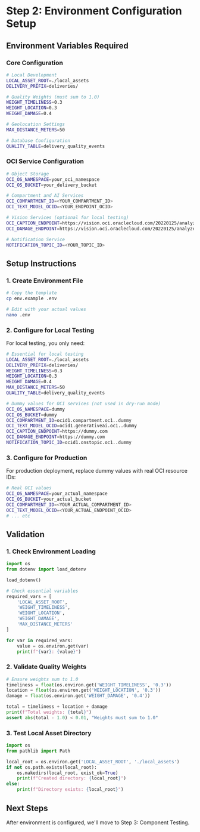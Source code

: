 # Step 2: Environment Configuration Setup

## Environment Variables Required

### Core Configuration
```bash
# Local Development
LOCAL_ASSET_ROOT=./local_assets
DELIVERY_PREFIX=deliveries/

# Quality Weights (must sum to 1.0)
WEIGHT_TIMELINESS=0.3
WEIGHT_LOCATION=0.3
WEIGHT_DAMAGE=0.4

# Geolocation Settings
MAX_DISTANCE_METERS=50

# Database Configuration
QUALITY_TABLE=delivery_quality_events
```

### OCI Service Configuration
```bash
# Object Storage
OCI_OS_NAMESPACE=your_oci_namespace
OCI_OS_BUCKET=your_delivery_bucket

# Compartment and AI Services
OCI_COMPARTMENT_ID=<YOUR_COMPARTMENT_ID>
OCI_TEXT_MODEL_OCID=<YOUR_ENDPOINT_OCID>

# Vision Services (optional for local testing)
OCI_CAPTION_ENDPOINT=https://vision.oci.oraclecloud.com/20220125/analyzeImage
OCI_DAMAGE_ENDPOINT=https://vision.oci.oraclecloud.com/20220125/analyzeImage

# Notification Service
NOTIFICATION_TOPIC_ID=<YOUR_TOPIC_ID>
```

## Setup Instructions

### 1. Create Environment File
```bash
# Copy the template
cp env.example .env

# Edit with your actual values
nano .env
```

### 2. Configure for Local Testing
For local testing, you only need:
```bash
# Essential for local testing
LOCAL_ASSET_ROOT=./local_assets
DELIVERY_PREFIX=deliveries/
WEIGHT_TIMELINESS=0.3
WEIGHT_LOCATION=0.3
WEIGHT_DAMAGE=0.4
MAX_DISTANCE_METERS=50
QUALITY_TABLE=delivery_quality_events

# Dummy values for OCI services (not used in dry-run mode)
OCI_OS_NAMESPACE=dummy
OCI_OS_BUCKET=dummy
OCI_COMPARTMENT_ID=ocid1.compartment.oc1..dummy
OCI_TEXT_MODEL_OCID=ocid1.generativeai.oc1..dummy
OCI_CAPTION_ENDPOINT=https://dummy.com
OCI_DAMAGE_ENDPOINT=https://dummy.com
NOTIFICATION_TOPIC_ID=ocid1.onstopic.oc1..dummy
```

### 3. Configure for Production
For production deployment, replace dummy values with real OCI resource IDs:
```bash
# Real OCI values
OCI_OS_NAMESPACE=your_actual_namespace
OCI_OS_BUCKET=your_actual_bucket
OCI_COMPARTMENT_ID=<YOUR_ACTUAL_COMPARTMENT_ID>
OCI_TEXT_MODEL_OCID=<YOUR_ACTUAL_ENDPOINT_OCID>
# ... etc
```

## Validation

### 1. Check Environment Loading
```python
import os
from dotenv import load_dotenv

load_dotenv()

# Check essential variables
required_vars = [
    'LOCAL_ASSET_ROOT',
    'WEIGHT_TIMELINESS',
    'WEIGHT_LOCATION', 
    'WEIGHT_DAMAGE',
    'MAX_DISTANCE_METERS'
]

for var in required_vars:
    value = os.environ.get(var)
    print(f"{var}: {value}")
```

### 2. Validate Quality Weights
```python
# Ensure weights sum to 1.0
timeliness = float(os.environ.get('WEIGHT_TIMELINESS', '0.3'))
location = float(os.environ.get('WEIGHT_LOCATION', '0.3'))
damage = float(os.environ.get('WEIGHT_DAMAGE', '0.4'))

total = timeliness + location + damage
print(f"Total weights: {total}")
assert abs(total - 1.0) < 0.01, "Weights must sum to 1.0"
```

### 3. Test Local Asset Directory
```python
import os
from pathlib import Path

local_root = os.environ.get('LOCAL_ASSET_ROOT', './local_assets')
if not os.path.exists(local_root):
    os.makedirs(local_root, exist_ok=True)
    print(f"Created directory: {local_root}")
else:
    print(f"Directory exists: {local_root}")
```

## Next Steps
After environment is configured, we'll move to Step 3: Component Testing.
